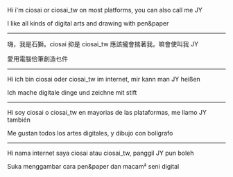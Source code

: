 Hi i'm ciosai or ciosai_tw on most platforms, you can also call me JY

I like all kinds of digital arts and drawing with pen&paper

---
嗨，我是石獅。ciosai 抑是 ciosai_tw 應該攏會揣著我。嘛會使叫我 JY

愛用電腦佮筆創造乜件

---
Hi ich bin ciosai oder ciosai_tw im internet, mir kann man JY heißen

Ich mache digitale dinge und zeichne mit stift

---
Hi soy ciosai o ciosai_tw en mayorias de las plataformas, me llamo JY también

Me gustan todos los artes digitales, y dibujo con bolígrafo

---
Hi nama internet saya ciosai atau ciosai_tw, panggil JY pun boleh

Suka menggambar cara pen&paper dan macam² seni digital
